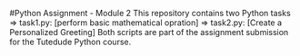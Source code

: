 #Python Assignment - Module 2 
This repository contains two Python tasks
=> task1.py: [perform basic mathematical opration] 
=> task2.py: [Create a Personalized Greeting]
Both scripts are part of the assignment submission for the Tutedude Python course.
